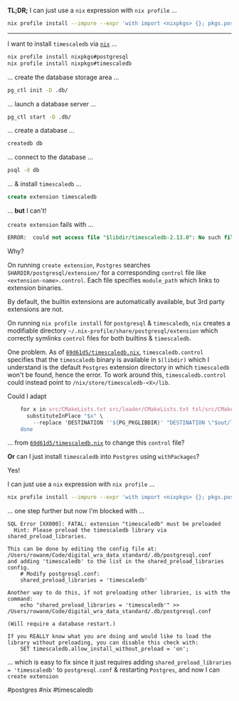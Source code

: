 **TL;DR;** I can just use a `nix` expression with `nix profile` ...

```sh
nix profile install --impure --expr 'with import <nixpkgs> {}; pkgs.postgresql.withPackages (p: [ p.timescaledb ])' 
```

---


I want to install `timescaledb` via [`nix`](https://github.com/DeterminateSystems/nix-installer) ...

```sh
nix profile install nixpkgs#postgresql
nix profile install nixpkgs#timescaledb
```

... create the database storage area ... 

```sh
pg_ctl init -D .db/
```

... launch a database server ...

```sh
pg_ctl start -D .db/
```

... create a database ...

```sh
createdb db
```

... connect to the database ...

```sh
psql -d db
```

... & install `timescaledb`  ...

```sql
create extension timescaledb
```

... **but** I can't!

`create extension` fails with ...

```sql
ERROR:  could not access file "$libdir/timescaledb-2.13.0": No such file or directory
```

Why?

On running `create extension`, `Postgres` searches `SHARDIR/postgresql/extension/` for a corresponding `control` file like `<extension-name>.control`.  Each file specifies `module_path` which links to extension binaries.

By default,  the builtin extensions are automatically available, but 3rd party extensions are not.

On running `nix profile install` for `postgresql` & `timescaledb`, `nix` creates a modifiable directory `~/.nix-profile/share/postgresql/extension` which correctly symlinks `control` files for both builtins & `timescaledb`.

One problem.  As of [`69d61d5/timescaledb.nix`](https://github.com/NixOS/nixpkgs/blob/69d61d5ab0500d9ee52881ebacfb8c8f268ca0d8/pkgs/servers/sql/postgresql/ext/timescaledb.nix), `timescaledb.control` specifies that the `timescaledb` binary is available in `$(libdir)` which I understand is the default `Postgres` extension directory in which `timescaledb` won't be found, hence the error.  To work around this, `timescaledb.control` could instead point to `/nix/store/timescaledb-<X>/lib`.

Could I adapt 

```nix
    for x in src/CMakeLists.txt src/loader/CMakeLists.txt tsl/src/CMakeLists.txt; do
      substituteInPlace "$x" \
        --replace 'DESTINATION ''${PG_PKGLIBDIR}' "DESTINATION \"$out/lib\""
    done
```

... from [`69d61d5/timescaledb.nix`](https://github.com/NixOS/nixpkgs/blob/69d61d5ab0500d9ee52881ebacfb8c8f268ca0d8/pkgs/servers/sql/postgresql/ext/timescaledb.nix) to change this `control` file?

**Or** can I just install `timescaledb` into `Postgres` using `withPackages`?

Yes!

I can just use a `nix` expression with `nix profile` ...

```sh
nix profile install --impure --expr 'with import <nixpkgs> {}; pkgs.postgresql.withPackages (p: [ p.timescaledb ])' 
```

... one step further but now I'm blocked with ...

```
SQL Error [XX000]: FATAL: extension "timescaledb" must be preloaded
  Hint: Please preload the timescaledb library via shared_preload_libraries.

This can be done by editing the config file at: /Users/rowanm/Code/digital_wra_data_standard/.db/postgresql.conf
and adding 'timescaledb' to the list in the shared_preload_libraries config.
	# Modify postgresql.conf:
	shared_preload_libraries = 'timescaledb'

Another way to do this, if not preloading other libraries, is with the command:
	echo "shared_preload_libraries = 'timescaledb'" >> /Users/rowanm/Code/digital_wra_data_standard/.db/postgresql.conf 

(Will require a database restart.)

If you REALLY know what you are doing and would like to load the library without preloading, you can disable this check with: 
	SET timescaledb.allow_install_without_preload = 'on';
```

... which is easy to fix since it just requires adding `shared_preload_libraries = 'timescaledb'` to `postgresql.conf` & restarting `Postgres`,  and now I can `create extension`

#postgres
#nix
#timescaledb
